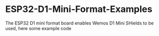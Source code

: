 # ESP32-D1-Mini-Format-Examples
The ESP32 D1 mini format board enables Wemos D1 Mini SHields to be used, here some example code
